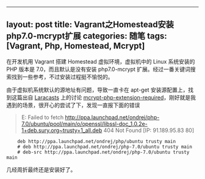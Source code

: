 ---
layout: post
title: Vagrant之Homestead安装php7.0-mcrypt扩展
categories: 随笔
tags: [Vagrant, Php, Homestead, Mcrypt]
---------------------------------------
在开发机用 Vagrant 搭建 Homestead 虚拟环境，虚拟机中的 Linux 系统安装的 PHP 版本是 7.0，而且默认是没有安装 php7.0-mcrypt 扩展。经过一番关键词搜索找到一些参考，不过安装过程挺不愉悦的。

由于虚拟机系统默认的源地址有问题，导致一直卡在 apt-get 安装源配置上，找到这篇出自 [Laracasts](https://www.laracasts.com/) 上的讨论 [mcrypt-php-extension-required](https://www.laracasts.com/discuss/channels/general-discussion/mcrypt-php-extension-required)，刚好就是我遇到的场景，很开心的尝试了下，发现一直报下面的错误

> E: Failed to fetch http://ppa.launchpad.net/ondrej/php-7.0/ubuntu/pool/main/o/openssl/libssl-doc_1.0.2e-1+deb.sury.org~trusty+1_all.deb 404 Not Found [IP: 91.189.95.83 80]

```
    deb http://ppa.launchpad.net/ondrej/php/ubuntu trusty main
    # deb http://ppa.launchpad.net/ondrej/php-7.0/ubuntu trusty main
    # deb-src http://ppa.launchpad.net/ondrej/php-7.0/ubuntu trusty main
```

几经周折最终还是安装好了。

